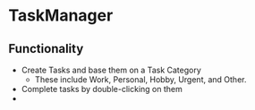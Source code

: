# TaskManager

## Functionality

- Create Tasks and base them on a Task Category
  - These include Work, Personal, Hobby, Urgent, and Other.
- Complete tasks by double-clicking on them
- 